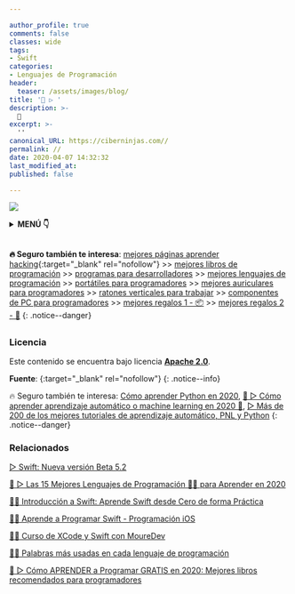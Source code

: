 ```yaml
---

author_profile: true
comments: false
classes: wide
tags:
- Swift
categories:
- Lenguajes de Programación
header:
  teaser: /assets/images/blog/
title: '🥇 ▷ '
description: >-
  🍏
excerpt: >-
  ''
canonical_URL: https://ciberninjas.com//
permalink: //
date: 2020-04-07 14:32:32
last_modified_at: 
published: false

---
```


![](/assets/images/ "")

<details>
<summary><strong>MENÚ 👇</strong><span><a name="menu"></a></span></summary>
<nav class="menu">
  <ol>
    <li><a href="/swift-apuesta-google/#" title=""><strong>****</strong></a></li>
    <li><a href="/swift-apuesta-google/#" title=""><strong>****</strong></a></li>
    <li><a href="/swift-apuesta-google/#" title=""><strong>****</strong></a></li>
    <li><a href="/swift-apuesta-google/#" title=""><strong>****</strong></a></li>
    <li><a href="/swift-apuesta-google/#" title=""><strong>****</strong></a></li>
    <li><a href="/swift-apuesta-google/#" title=""><strong>****</strong></a></li>
  </ol>
</nav>
</details>
<br />

**🔥 Seguro también te interesa**: [mejores páginas aprender hacking](https://steemit.com/hive-154806/@rosepac/12-1-mejores-paginas-web-en-las-que-aprender-hacking-etico-12-1-best-websites-to-learn-ethical-hacking){:target="_blank" rel="nofollow"} >> [mejores libros de programación](/programar/) >> [programas para desarrolladores](/mejores-sistemas-operativos-para-hackear/) >> [mejores lenguajes de programación](/15-mejores-lenguajes-programacion/) >> [portátiles para programadores]() >> [mejores auriculares para programadores](/auriculares-dise%C3%B1o/) >> [ratones verticales para trabajar](/teclados-ratones-dise%C3%B1o/) >> [componentes de PC para programadores](/ordenadores-componentes/) >> [mejores regalos 1 - 📦](/black-friday-amazon/) >> [mejores regalos 2 - 🎁](/prime-day-amazon/)
{: .notice--danger}

## 

<!-- contenido -->

## 

<!-- contenido -->

### Licencia

Este contenido se encuentra bajo licencia **[Apache 2.0](https://es.wikipedia.org/wiki/Apache_License "Licencia Apache 2.0")**.

**Fuente**\: []( ""){:target="_blank" rel="nofollow"}
{: .notice--info}

🔥 Seguro también te interesa: [Cómo aprender Python en 2020](/python/), [🥇 ▷ Cómo aprender aprendizaje automático o machine learning en 2020 🤖](/que-aprender-sobre-machine-learning-2020/), [▷ Más de 200 de los mejores tutoriales de aprendizaje automático, PNL y Python](/aprendizaje-automatico-cursos-ingles/)
{: .notice--danger}

### Relacionados

[▷ Swift: Nueva versión Beta 5.2](/swift-version-beta-5-2/)

[🥇 ▷ Las 15 Mejores Lenguajes de Programación 👨‍💻 para Aprender en 2020](/15-mejores-lenguajes-programacion/)

[👩‍💻 Introducción a Swift: Aprende Swift desde Cero de forma Práctica](/catalogo/introduccion-a-swift-programacion-ios/)

[👨‍💻 Aprende a Programar Swift - Programación iOS](/catalogo/aprende-a-programar-swift-programacion-ios/)

[👨‍💻 Curso de XCode y Swift con MoureDev](/%F0%9F%91%A8%E2%80%8D%F0%9F%92%BB-curso-xcode-swift-mouredev)

[👨‍🎨 Palabras más usadas en cada lenguaje de programación](/palabras-lenguajes-programacion/)

[🥇 ▷ Cómo APRENDER a Programar GRATIS en 2020: Mejores libros recomendados para programadores](/programar/)
